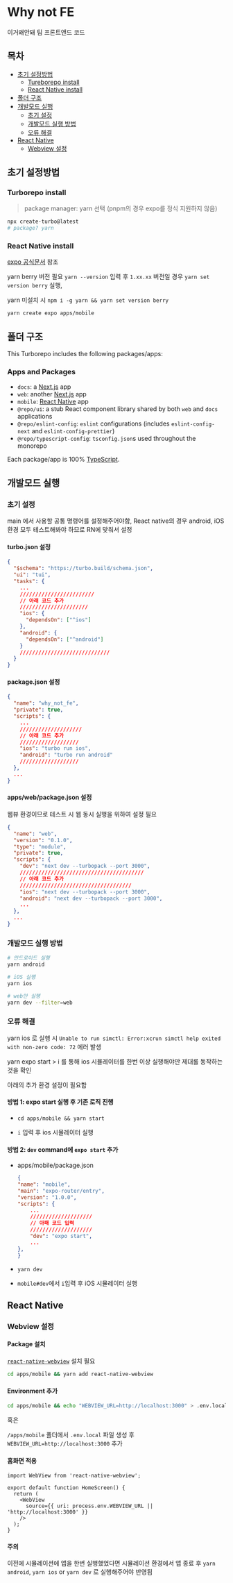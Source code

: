 # Why not FE

이거왜안돼 팀 프론트앤드 코드

## 목차

- [초기 설정방법](#초기-설정방법)
    - [Tureborepo install](#turborepo-install)
    - [React Native install](#react-native-install)
- [폴더 구조](#폴더-구조)
- [개발모드 실행](#개발모드-실행)
    - [초기 설정](#초기-설정)
    - [개발모드 실행 방법](#개발모드-실행-방법)
    - [오류 해결](#오류-해결)
- [React Native](#react-native)
    - [Webview 설정](#webview-설정)


## 초기 설정방법

### Turborepo install

> package manager: yarn 선택 (pnpm의 경우 expo를 정식 지원하지 않음)

```sh
npx create-turbo@latest
# package? yarn
```

### React Native install

[expo 공식문서](https://docs.expo.dev/guides/monorepos/) 참조

yarn berry 버전 필요 `yarn --version` 입력 후 `1.xx.xx` 버전일 경우 `yarn set version berry` 실행,

yarn 미설치 시 `npm i -g yarn && yarn set version berry`

```sh
yarn create expo apps/mobile
```

## 폴더 구조

This Turborepo includes the following packages/apps:

### Apps and Packages

- `docs`: a [Next.js](https://nextjs.org/) app
- `web`: another [Next.js](https://nextjs.org/) app
- `mobile`: [React Native](https://reactnative.dev/) app
- `@repo/ui`: a stub React component library shared by both `web` and `docs` applications
- `@repo/eslint-config`: `eslint` configurations (includes `eslint-config-next` and `eslint-config-prettier`)
- `@repo/typescript-config`: `tsconfig.json`s used throughout the monorepo

Each package/app is 100% [TypeScript](https://www.typescriptlang.org/).

## 개발모드 실행

### 초기 설정

main 에서 사용할 공통 명령어를 설정해주어야함, React native의 경우 android, iOS 환경 모두 테스트해봐야 하므로 RN에 맞춰서 설정

#### turbo.json 설정

```json
{
  "$schema": "https://turbo.build/schema.json",
  "ui": "tui",
  "tasks": {
    ...
    ////////////////////////
    // 아래 코드 추가
    //////////////////////
    "ios": {
      "dependsOn": ["^ios"]
    },
    "android": {
      "dependsOn": ["^android"]
    }
    /////////////////////////////
  }
}
```

#### package.json 설정

```json
{
  "name": "why_not_fe",
  "private": true,
  "scripts": {
    ...
    ////////////////////
    // 아래 코드 추가
    ///////////////////
    "ios": "turbo run ios",
    "android": "turbo run android"
    ///////////////////
  },
  ...
}
```

#### apps/web/package.json 설정

웹뷰 환경이므로 테스트 시 웹 동시 실행을 위하여 설정 필요

```json
{
  "name": "web",
  "version": "0.1.0",
  "type": "module",
  "private": true,
  "scripts": {
    "dev": "next dev --turbopack --port 3000",
    ////////////////////////////////////////
    // 아래 코드 추가
    ////////////////////////////////////
    "ios": "next dev --turbopack --port 3000",
    "android": "next dev --turbopack --port 3000",
    ...
  },
  ...
}
```

### 개발모드 실행 방법

```sh
# 안드로이드 실행
yarn android

# iOS 실행
yarn ios

# web만 실행
yarn dev --filter=web
```

### 오류 해결

yarn ios 로 실행 시 `Unable to run simctl: Error:xcrun simctl help exited with non-zero code: 72` 에러 발생

yarn expo start > i 를 통해 ios 시뮬레이터를 한번 이상 실행해야만 제대롤 동작하는 것을 확인

아래의 추가 환경 설정이 필요함

#### 방법 1: expo start 실행 후 기존 로직 진행

- `cd apps/mobile && yarn start`

- `i` 입력 후 ios 시뮬레이터 실행

#### 방법 2: `dev` command에 `expo start` 추가

- apps/mobile/package.json

    ```json
    {
    "name": "mobile",
    "main": "expo-router/entry",
    "version": "1.0.0",
    "scripts": {
        ...
        ////////////////////
        // 아패 코드 입력
        ////////////////////
        "dev": "expo start",
        ...
    },
    }
    ```

- `yarn dev`

- `mobile#dev`에서 `i`입력 후 iOS 시뮬레이터 실행

## React Native

### Webview 설정

#### Package 설치

[`react-native-webview`](https://github.com/react-native-webview/react-native-webview) 설치 필요

```sh
cd apps/mobile && yarn add react-native-webview
```

#### Environment 추가

```sh
cd apps/mobile && echo "WEBVIEW_URL=http://localhost:3000" > .env.local
```

혹은

`/apps/mobile` 폴더에서 `.env.local` 파일 생성 후 `WEBVIEW_URL=http://localhost:3000` 추가

#### 홈화면 적용

```tsx
import WebView from 'react-native-webview';

export default function HomeScreen() {
  return (
    <WebView
      source={{ uri: process.env.WEBVIEW_URL || 'http://localhost:3000' }}
    />
  );
}
```

#### 주의

이전에 시뮬레이션에 앱을 한번 실행했었다면 시뮬레이션 환경에서 앱 종료 후 `yarn android`, `yarn ios` or `yarn dev` 로 실행해주어야 반영됨
